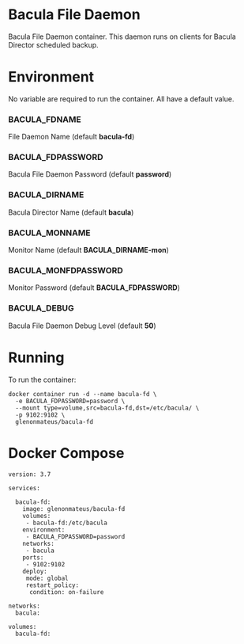 # Bacula File Daemon

Bacula File Daemon container. This daemon runs on clients for Bacula Director scheduled backup.

# Environment

No variable are required to run the container. All have a default value.

### BACULA_FDNAME

File Daemon Name (default **bacula-fd**)

### BACULA_FDPASSWORD

Bacula File Daemon Password (default **password**)

### BACULA_DIRNAME

Bacula Director Name (default **bacula**)

### BACULA_MONNAME

Monitor Name (default **BACULA_DIRNAME-mon**)

### BACULA_MONFDPASSWORD

Monitor Password (default **BACULA_FDPASSWORD**)

### BACULA_DEBUG

Bacula File Daemon Debug Level (default **50**)

# Running

To run the container:

```
docker container run -d --name bacula-fd \
  -e BACULA_FDPASSWORD=password \
  --mount type=volume,src=bacula-fd,dst=/etc/bacula/ \
  -p 9102:9102 \
  glenonmateus/bacula-fd
```

# Docker Compose

```
version: 3.7

services:

  bacula-fd:
    image: glenonmateus/bacula-fd
    volumes:
     - bacula-fd:/etc/bacula
    environment:
     - BACULA_FDPASSWORD=password
    networks:
     - bacula
    ports:
     - 9102:9102
    deploy:
     mode: global
     restart_policy:
      condition: on-failure

networks:
  bacula:

volumes:
  bacula-fd:

```
